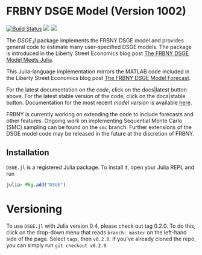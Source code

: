 # FRBNY DSGE Model (Version 1002)
[![Build Status](https://travis-ci.org/FRBNY-DSGE/DSGE.jl.svg)](https://travis-ci.org/FRBNY-DSGE/DSGE.jl)
[![](https://img.shields.io/badge/docs-stable-blue.svg)](https://FRBNY-DSGE.github.io/DSGE.jl/stable)
[![](https://img.shields.io/badge/docs-latest-blue.svg)](https://FRBNY-DSGE.github.io/DSGE.jl/latest)

The *DSGE.jl* package implements the FRBNY DSGE model and provides general code
to estimate many user-specified DSGE models. The package is introduced in the
Liberty Street Economics blog post
[The FRBNY DSGE Model Meets Julia](http://libertystreeteconomics.newyorkfed.org/2015/12/the-frbny-dsge-model-meets-julia.html).

This Julia-language implementation mirrors the MATLAB code
included in the Liberty Street Economics blog post
[The FRBNY DSGE Model Forecast](http://libertystreeteconomics.newyorkfed.org/2015/05/the-frbny-dsge-model-forecast-april-2015.html).

For the latest documentation on the *code*, click on the docs|latest button above. For the latest stable version of the code, click on the docs|stable button. Documentation for the most recent *model version* is available [here](https://github.com/FRBNY-DSGE/DSGE.jl/blob/master/docs/DSGE_Model_Documentation_1002.pdf).

FRBNY is currently working on extending the code to include forecasts and other
features. Ongoing work on implementing Sequential Monte Carlo (SMC) sampling can be found
on the `smc` branch. Further extensions of the DSGE model code may be released in the
future at the discretion of FRBNY.

## Installation

`DSGE.jl` is a registered Julia package. To install it, open your Julia REPL and run

```julia
julia> Pkg.add("DSGE")
```
# Versioning

To use `DSGE.jl` with Julia version 0.4, please check out tag
0.2.0. To do this, click on the drop-down menu that reads `branch:
master` on the left-hand side of the page. Select `tags`, then
`v0.2.0`.  If you've already cloned the repo, you can simply run
`git checkout v0.2.0`.
